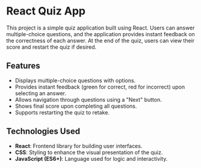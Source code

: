# React Quiz App

This project is a simple quiz application built using React. Users can answer multiple-choice questions, and the application provides instant feedback on the correctness of each answer. At the end of the quiz, users can view their score and restart the quiz if desired.

## Features

- Displays multiple-choice questions with options.
- Provides instant feedback (green for correct, red for incorrect) upon selecting an answer.
- Allows navigation through questions using a "Next" button.
- Shows final score upon completing all questions.
- Supports restarting the quiz to retake.

## Technologies Used

- **React**: Frontend library for building user interfaces.
- **CSS**: Styling to enhance the visual presentation of the quiz.
- **JavaScript (ES6+)**: Language used for logic and interactivity.
